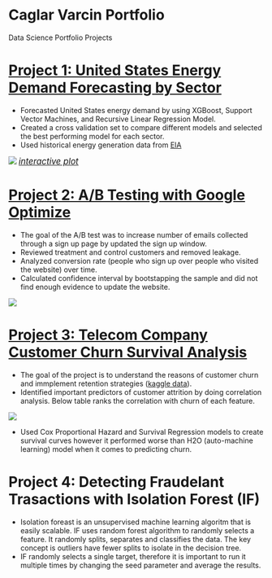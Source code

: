 # Caglar Varcin Portfolio
Data Science Portfolio Projects

# [Project 1: United States Energy Demand Forecasting by Sector](https://github.com/Varcin/Business-Problems/tree/master/054_energy_forecast_xgboost)
* Forecasted United States energy demand by using XGBoost, Support Vector Machines, and Recursive Linear Regression Model. 
* Created a cross validation set to compare different models and selected the best performing model for each sector.  
* Used historical energy generation data from [EIA](https://www.eia.gov/electricity/data/browser/)

![](https://varcin.github.io/Portfolio/images/energy_forecast.png)
<span style="font-size:1.2em;">*[interactive plot](https://varcin.github.io/Portfolio/images/energy_forecast.html)*</span>

# [Project 2: A/B Testing with Google Optimize](https://github.com/Varcin/Business-Problems/tree/master/024_ab_testing_for_website_optimization)
* The goal of the A/B test was to increase number of emails collected through a sign up page by updated the sign up window. 
* Reviewed treatment and control customers and removed leakage.
* Analyzed conversion rate (people who sign up over people who visited the website) over time. 
* Calculated confidence interval by bootstapping the sample and did not find enough evidence to update the website. 

![](https://varcin.github.io/Portfolio/images/ab_test_conversion_bootstrap.png)

# [Project 3: Telecom Company Customer Churn Survival Analysis](https://github.com/Varcin/Business-Problems/tree/master/014_customer_churn_survival_h2o)
* The goal of the project is to understand the reasons of customer churn and immplement retention strategies ([kaggle data](https://www.kaggle.com/datasets/blastchar/telco-customer-churn)). 
* Identified important predictors of customer attrition by doing correlation analysis. Below table ranks the correlation with churn of each feature. 
<!--- <img src="https://varcin.github.io/Portfolio/images/corr_funel_1.png" width="600"> --->

![](https://varcin.github.io/Portfolio/images/corr_funel_1.png)

* Used Cox Proportional Hazard and Survival Regression models to create survival curves however it performed worse than H2O (auto-machine learning) model when it comes to predicting churn. 

# Project 4: Detecting Fraudelant Trasactions with Isolation Forest (IF)
* Isolation foreast is an unsupervised machine learning algoritm that is easily scalable. IF uses random forest algorithm to randomly selects a feature. It randomly splits, separates and classifies the data. The key concept is outliers have fewer splits to isolate in the decision tree. 
* IF randomly selects a single target, therefore it is important to run it multiple times by changing the seed parameter and average the results. 
